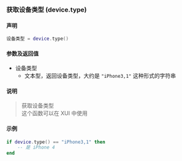 ### 获取设备类型 \(**device\.type**\)


#### 声明
```lua
设备类型 = device.type()
```


#### 参数及返回值  
- 设备类型
    - 文本型，返回设备类型，大约是 `"iPhone3,1"` 这种形式的字符串


#### 说明
> 获取设备类型  
这个函数可以在 XUI 中使用  


#### 示例  
```lua
if device.type() == "iPhone3,1" then
    -- 是 iPhone 4
end
```

